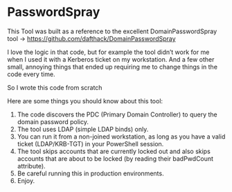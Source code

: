 # PasswordSpray
This Tool was built as a reference to the excellent DomainPasswordSpray tool -> https://github.com/dafthack/DomainPasswordSpray

I love the logic in that code, but for example the tool didn’t work for me when I used it with a Kerberos ticket on my workstation.
And a few other small, annoying things that ended up requiring me to change things in the code every time.

So I wrote this code from scratch

Here are some things you should know about this tool:
1. The code discovers the PDC (Primary Domain Controller) to query the domain password policy.
2. The tool uses LDAP (simple LDAP binds) only.
3. You can run it from a non-joined workstation, as long as you have a valid ticket (LDAP/KRB-TGT) in your PowerShell session.
4. The tool skips accounts that are currently locked out and also skips accounts that are about to be locked (by reading their badPwdCount attribute).
5. Be careful running this in production environments.
6. Enjoy.
